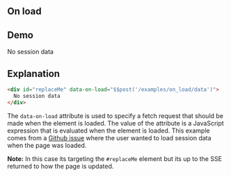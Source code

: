 ## On load

## Demo

<div>
<div
  id="replaceMe"
  data-on-load="$$post('/examples/on_load/data')"
  >No session data</div>
</div>

## Explanation

```html
<div id="replaceMe" data-on-load="$$post('/examples/on_load/data')">
  No session data
</div>
```

The `data-on-load` attribute is used to specify a fetch request that should be made when the element is loaded. The value of the attribute is a JavaScript expression that is evaluated when the element is loaded. This example comes from a [Github issue](https://github.com/delaneyj/datastar/issues/15) where the user wanted to load session data when the page was loaded.

**Note:** In this case its targeting the `#replaceMe` element but its up to the SSE returned to how the page is updated.
